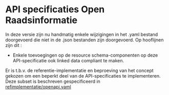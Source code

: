 # API specificaties Open Raadsinformatie

In deze versie zijn nu handmatig enkele wijzigingen in het .yaml bestand doorgevoerd die niet in de .json bestanden zijn doorgevoerd.
Op hooflijnen zijn dit :
* Enkele toevoegingen op de resource schema-componenten op deze API-specificatie ook linked data compliant te maken.

Er is t.b.v. de referentie-implementatie en beproeving van het concept gekozen om een beperkt deel van de API-specificaties te implementeren. Deze subset is beschreven gespecificeerd in [refimplementatie/openapi.yaml](./refimplementatie/openapi.yaml)
